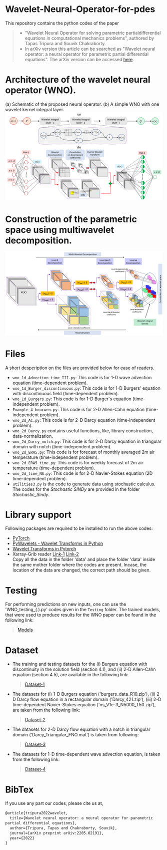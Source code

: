 # Wavelet-Neural-Operator-for-pdes
This repository contains the python codes of the paper 
  > + "Wavelet  Neural  Operator  for  solving  parametric  partialdifferential  equations  in  computational  mechanics  problems", authored by Tapas Tripura and Souvik Chakraborty.
  > + In arXiv version this article can be searched as "Wavelet neural operator: a neural operator for parametric partial differential equations". The arXiv version can be accessed [here](https://arxiv.org/abs/2208.05609).

# Architecture of the wavelet neural operator (WNO). 
(a) Schematic of the proposed neural operator. (b) A simple WNO with one wavelet kernel integral layer. 
![WNO](WNN.png)

# Construction of the parametric space using multiwavelet decomposition.
![Construction of parameterization space in WNO](WNN_parameter.png)

# Files
A short despcription on the files are provided below for ease of readers.
  + `wno_1d_Advection_time_III.py`: This code is for 1-D wave advection equation (time-dependent problem).
  + `wno_1d_Burger_discontinuous.py`: This code is for 1-D Burgers' equation with discontinuous field (time-dependent problem).
  + `wno_1d_Burgers.py`: This code is for 1-D Burger's equation (time-independent problem).
  + `Example_4_boucwen.py`: This code is for 2-D Allen-Cahn equation (time-independent problem).
  + `wno_2d_AC.py`: This code is for 2-D Darcy equation (time-independent problem).
  + `wno_2d_Darcy.py` contains useful functions, like, library construction, data-normalization.
  + `wno_2d_Darcy_notch.py`: This code is for 2-D Darcy equation in triangular domain with notch (time-independent problem).
  + `wno_2d_ERA5.py`: This code is for forecast of monthly averaged 2m air temperature (time-independent problem).
  + `wno_2d_ERA5_time.py`: This code is for weekly forecast of 2m air temperature (time-dependent problem).
  + `wno_2d_time_NS.py`: This code is for 2-D Navier-Stokes equation (2D time-dependent problem).
  + `utilities3.py` is the code to generate data using stochastic calculus.
The codes for the *Stochastic SINDy* are provided in the folder *Stochastic_Sindy*.

# Library support
Following packages are required to be installed to run the above codes:
  + [PyTorch](https://pytorch.org/)
  + [PyWavelets - Wavelet Transforms in Python](https://pywavelets.readthedocs.io/en/latest/)
  + [Wavelet Transforms in Pytorch](https://github.com/fbcotter/pytorch_wavelets)
  + Xarray-Grib reader [Link-1](https://docs.xarray.dev/en/stable/getting-started-guide/installing.html?highlight=install) [Link-2](https://anaconda.org/anaconda/xarray)\
Copy all the data in the folder 'data' and place the folder 'data' inside the same mother folder where the codes are present.	Incase, the location of the data are changed, the correct path should be given.

# Testing
For performing predictions on new inputs, one can use the 'WNO_testing_(.).py' codes given in the `Testing` folder. The trained models, that were used to produce results for the WNO paper can be found in the following link:
  > [Models](https://drive.google.com/drive/folders/1scfrpChQ1wqFu8VAyieoSrdgHYCbrT6T?usp=sharing)

# Dataset
  + The training and testing datasets for the (i) Burgers equation with discontinuity in the solution field (section 4.1), and (ii) 2-D Allen-Cahn equation (section 4.5), are available in the following link:
    > [Dataset-1](https://drive.google.com/drive/folders/1scfrpChQ1wqFu8VAyieoSrdgHYCbrT6T?usp=sharing)
  + The datasets for (i) 1-D Burgers equation ('burgers_data_R10.zip'), (ii) 2-D Darcy flow equation in a rectangular domain ('Darcy_421.zip'), (iii) 2-D time-dependent Navier-Stokes equation ('ns_V1e-3_N5000_T50.zip'), are taken from the following link:
    > [Dataset-2](https://drive.google.com/drive/folders/1UnbQh2WWc6knEHbLn-ZaXrKUZhp7pjt-)
  + The datasets for 2-D Darcy flow equation with a notch in triangular domain ('Darcy_Triangular_FNO.mat') is taken from following:
    > [Dataset-3](https://drive.google.com/drive/folders/183zFbUqBG3uMthqG16foi5l7vKPPJZ02)
  + The datasets for 1-D time-dependent wave advection equation, is taken from the following link:
    > [Dataset-4](https://drive.google.com/drive/folders/1oAh2mUd7YRW8boiCGU_vURfcyYVPJiH3)

# BibTex
If you use any part our codes, please cite us at,
```
@article{tripura2022wavelet,
  title={Wavelet neural operator: a neural operator for parametric partial differential equations},
  author={Tripura, Tapas and Chakraborty, Souvik},
  journal={arXiv preprint arXiv:2205.02191},
  year={2022}
}
```
